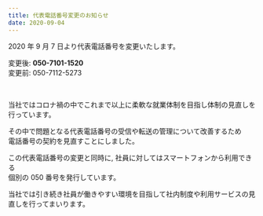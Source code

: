 ```yaml
---
title: 代表電話番号変更のお知らせ
date: 2020-09-04
---
```


2020 年 9 月 7 日より代表電話番号を変更いたします。

<!-- textlint-disable -->

変更後: __050-7101-1520__<br>
変更前: 050-7112-5273

<!-- textlint-enable -->

<br>

当社ではコロナ禍の中でこれまで以上に柔軟な就業体制を目指し体制の見直しを行っています。

その中で問題となる代表電話番号の受信や転送の管理について改善するため<br>
電話番号の契約を見直すことにしました。

この代表電話番号の変更と同時に, 社員に対してはスマートフォンから利用できる<br>
個別の 050 番号を発行しています。

当社では引き続き社員が働きやすい環境を目指して社内制度や利用サービスの見直しを行ってまいります。
